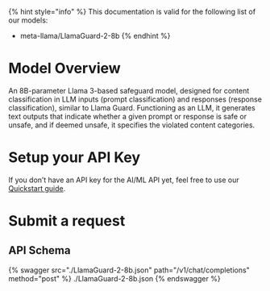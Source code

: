 [#references:start]: <> ({ "template": "openapi" })
{% hint style="info" %}
This documentation is valid for the following list of our models:
* meta-llama/LlamaGuard-2-8b
{% endhint %}

# Model Overview
An 8B-parameter Llama 3-based safeguard model, designed for content classification in LLM inputs (prompt classification) and responses (response classification), similar to Llama Guard. Functioning as an LLM, it generates text outputs that indicate whether a given prompt or response is safe or unsafe, and if deemed unsafe, it specifies the violated content categories.

# Setup your API Key
If you don’t have an API key for the AI/ML API yet, feel free to use our [Quickstart guide](https://docs.aimlapi.com/quickstart/setting-up).

# Submit a request
## API Schema
{% swagger src="./LlamaGuard-2-8b.json" path="/v1/chat/completions" method="post" %}
./LlamaGuard-2-8b.json
{% endswagger %}


[#references:end]: <> ({})